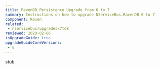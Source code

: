```yaml
---
title: RavenDB Persistence Upgrade from 6 to 7
summary: Instructions on how to upgrade NServiceBus.RavenDB 6 to 7
component: Raven
related:
 - nservicebus/upgrades/7to8
reviewed: 2020-02-06
isUpgradeGuide: true
upgradeGuideCoreVersions:
 - 8
---
```


stub
